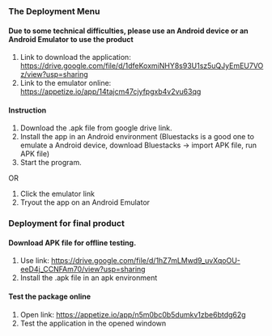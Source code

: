 ### The Deployment Menu

#### Due to some technical difficulties, please use an Android device or an Android Emulator to use the product
1. Link to download the application: https://drive.google.com/file/d/1dfeKoxmiNHY8s93U1sz5uQJyEmEU7VOz/view?usp=sharing
2. Link to the emulator online: https://appetize.io/app/14tajcm47cjyfpgxb4v2vu63qg

#### Instruction
1. Download the .apk file from google drive link.
2. Install the app in an Android environment (Bluestacks is a good one to emulate a Android device, download Bluestacks -> import APK file, run APK file)
3. Start the program.

OR

1. Click the emulator link
2. Tryout the app on an Android Emulator

### Deployment for final product
#### Download APK file for offline testing.
1. Use link: https://drive.google.com/file/d/1hZ7mLMwd9_uvXqoOU-eeD4j_CCNFAm70/view?usp=sharing
2. Install the .apk file in an apk environment
#### Test the package online
1. Open link: https://appetize.io/app/n5m0bc0b5dumkv1zbe6btdg62g
2. Test the application in the opened windown
